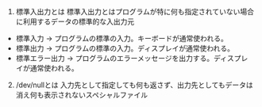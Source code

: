 1. 標準入出力とは
標準入出力とはプログラムが特に何も指定されていない場合に利用するデータの標準的な入出力元
- 標準入力 → プログラムの標準の入力。キーボードが通常使われる。
- 標準出力 → プログラムの標準の入力。ディスプレイが通常使われる。
- 標準エラー出力 → プログラムのエラーメッセージを出力する。ディスプレイが通常使われる。

2. /dev/nullとは
入力先として指定しても何も返さず、出力先としてもデータは消え何も表示されないスペシャルファイル
